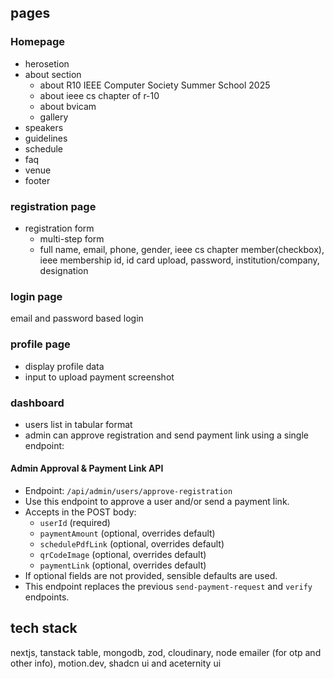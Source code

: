 ## pages

### Homepage

- herosetion
- about section
  - about R10 IEEE Computer Society Summer School 2025
  - about ieee cs chapter of r-10
  - about bvicam
  - gallery
- speakers
- guidelines
- schedule
- faq
- venue
- footer

### registration page

- registration form
  - multi-step form
  - full name, email, phone, gender, ieee cs chapter member(checkbox), ieee membership id, id card upload, password, institution/company, designation

### login page

email and password based login

### profile page

- display profile data
- input to upload payment screenshot


### dashboard 
- users list in tabular format 
- admin can approve registration and send payment link using a single endpoint:

#### Admin Approval & Payment Link API
- Endpoint: `/api/admin/users/approve-registration`
- Use this endpoint to approve a user and/or send a payment link.
- Accepts in the POST body:
  - `userId` (required)
  - `paymentAmount` (optional, overrides default)
  - `schedulePdfLink` (optional, overrides default)
  - `qrCodeImage` (optional, overrides default)
  - `paymentLink` (optional, overrides default)
- If optional fields are not provided, sensible defaults are used.
- This endpoint replaces the previous `send-payment-request` and `verify` endpoints.


## tech stack
nextjs, tanstack table, mongodb, zod, cloudinary, node emailer (for otp and other info), motion.dev, shadcn ui and aceternity ui


